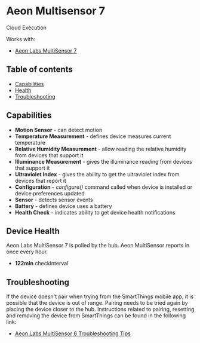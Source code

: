 # Aeon Multisensor 7

Cloud Execution

Works with: 

* [Aeon Labs MultiSensor 7](https://www.smartthings.com/products/aeon-labs-multisensor-6)

## Table of contents

* [Capabilities](#capabilities)
* [Health](#device-health)
* [Troubleshooting](#troubleshooting)

## Capabilities

* **Motion Sensor** - can detect motion
* **Temperature Measurement** - defines device measures current temperature
* **Relative Humidity Measurement** - allow reading the relative humidity from devices that support it
* **Illuminance Measurement** - gives the illuminance reading from devices that support it
* **Ultraviolet Index** - gives the ability to get the ultraviolet index from devices that report it
* **Configuration** - _configure()_ command called when device is installed or device preferences updated
* **Sensor** - detects sensor events
* **Battery** - defines device uses a battery
* **Health Check** - indicates ability to get device health notifications

## Device Health

Aeon Labs MultiSensor 7 is polled by the hub.
Aeon MultiSensor reports in once every hour.

* __122min__ checkInterval

## Troubleshooting

If the device doesn't pair when trying from the SmartThings mobile app, it is possible that the device is out of range.
Pairing needs to be tried again by placing the device closer to the hub.
Instructions related to pairing, resetting and removing the device from SmartThings can be found in the following link:
* [Aeon Labs MultiSensor 6 Troubleshooting Tips](https://support.smartthings.com/hc/en-us/articles/206157226)